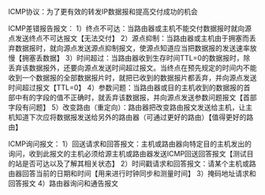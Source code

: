 ICMP协议：为了更有效的转发IP数据报和提高交付成功的机会

ICMP差错报告报文：
1）终点不可达：当路由器或主机不能交付数据报时就向源点发送终点不可达报文【无法交付】
2）源点抑制：当路由器或主机由于拥塞而丢弃数据报时，就向源点发送源点抑制报文，使源点知道应当把数据报的发送速率放慢【拥塞丢数据】
3）时间超过：当路由器收到生存时间TTL=0的数据报时，除丢弃该数据报外，还要向源点发送时间超过报文。当终点在预先规定的时间内不能收到一个数据报的全部数据报片时，就把已收到的数据报片都丢弃，并向源点发送时间超过报文【TTL=0】
4）参数问题：当路由器或目的主机收到的数据报的首部中有的字段的值不正确时，就丢弃该数据报，并向源点发送参数问题报文【首部字段有问题】
5）改变路由（重定向）：路由器把改变路由报文发送给主机，让主机知道下次应将数据报发送给另外的路由器（可通过更好的路由）【值得更好的路由】

ICMP询问报文：
1）回送请求和回答报文：主机或路由器向特定目的主机发出的询问，收到此报文的主机必须给源主机或路由器发送ICMP回送回答报文【测试目的站是否可达以及了解其相关状态】
2）时间戳请求和回答报文：请某个主机或路由器回答当前的日期和时间【用来进行时钟同步和测量时间】
3）掩码地址请求和回答报文
4）路由器询问和通告报文